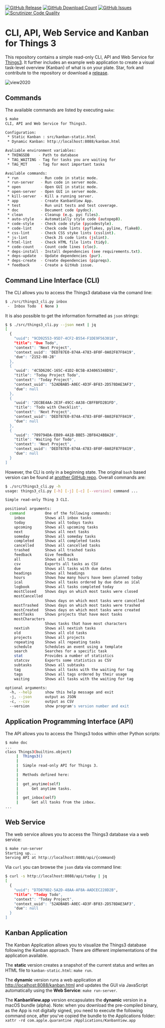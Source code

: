 [![GitHub Release](https://img.shields.io/github/v/release/AlexanderWillner/kanbanview?sort=semver)](https://github.com/AlexanderWillner/KanbanView/releases)
[![GitHub Download Count](https://img.shields.io/github/downloads/AlexanderWillner/KanbanView/total.svg)](https://github.com/AlexanderWillner/KanbanView/releases)
[![GitHub Issues](https://img.shields.io/github/issues/alexanderwillner/kanbanview)](https://github.com/AlexanderWillner/KanbanView/issues)
[![Scrutinizer Code Quality](https://img.shields.io/scrutinizer/quality/g/alexanderwillner/kanbanview)](https://scrutinizer-ci.com/g/AlexanderWillner/KanbanView/?branch=master)

# CLI, API, Web Service and Kanban for Things 3

This repository contains a simple read-only CLI, API and Web Service for [Things3](http://culturedcode.com). It further includes an example web application to create a visual task-level overview (Kanban) of what is on your plate. Star, fork and contribute to the repository or download a [release](https://github.com/AlexanderWillner/KanbanView/releases).

![view2020](doc/view-2020.png)

## Commands

The available commands are listed by executing `make`:

```bash
$ make
CLI, API and Web Service for Things3.

Configuration:
 * Static Kanban : src/kanban-static.html
 * Dynamic Kanban: http://localhost:8088/kanban.html

Avaliable environment variables:
 * THINGSDB    - Path to database
 * TAG_WAITING - Tag for tasks you are waiting for
 * TAG_MIT     - Tag for most important tasks

Available commands:
 * run          - Run code in static mode.
 * run-server   - Run code in server mode.
 * open         - Open GUI in static mode.
 * open-server  - Open GUI in server mode.
 * kill-server  - Kill a running server.
 * app          - Create KanbanView App.
 * test         - Run unit tests and test coverage.
 * doc          - Document code (pydoc).
 * clean        - Cleanup (e.g. pyc files).
 * auto-style   - Automatially style code (autopep8).
 * code-style   - Check code style (pycodestyle).
 * code-lint    - Check code lints (pyflakes, pyline, flake8).
 * css-lint     - Check CSS styke lints (csslint).
 * js-lint      - Check JS code lints (jslint).
 * html-lint    - Check HTML file lints (tidy).
 * code-count   - Count code lines (cloc).
 * deps-install - Install dependencies (see requirements.txt).
 * deps-update  - Update dependencies (pur).
 * deps-create  - Create dependencies (pipreqs).
 * feedback     - Create a GitHub issue.
```

## Command Line Interface (CLI)

The CLI allows you to access the Things3 database via the comand line:

```bash
$ ./src/things3_cli.py inbox
 -  Inbox Todo  ( None )
```

It is also possible to get the information formatted as ```json``` strings:

```bash
$ $ ./src/things3_cli.py --json next | jq
[
  {
    "uuid": "9CD92553-95D7-4CF2-B554-F1DE9F563018",
    "title": "Due Todo",
    "context": "Next Project",
    "context_uuid": "DED787E0-874A-4783-8F0F-0A02F87F8419",
    "due": "2152-08-28"
  },
  {
    "uuid": "4C5D620C-165C-41D2-BC5B-A34065348D92",
    "title": "Today Project Todo",
    "context": "Today Project",
    "context_uuid": "52ADBAB5-A0EC-4D3F-BF83-2D578DAE3AF3",
    "due": null
  },
  {
    "uuid": "2ECBE4AA-2E3F-49CC-AA38-CBFFBFD2B1FD",
    "title": "Todo with Checklist",
    "context": "Next Project",
    "context_uuid": "DED787E0-874A-4783-8F0F-0A02F87F8419",
    "due": null
  },
  {
    "uuid": "709794DA-EB89-4A1B-BBE5-2BF8424BBA28",
    "title": "Waiting for Todo",
    "context": "Next Project",
    "context_uuid": "DED787E0-874A-4783-8F0F-0A02F87F8419",
    "due": null
  }
]
```

However, the CLI is only in a beginning state. The original ```bash``` based version can be found at [another GitHub repo](http://github.com/alexanderwillner/things.sh). Overall commands are:

```bash
$ ./src/things3_cli.py -h
usage: things3_cli.py [-h] [-j] [-c] [--version] command ...

Simple read-only Thing 3 CLI.

positional arguments:
  command         One of the following commands:
    inbox         Shows all inbox tasks
    today         Shows all todays tasks
    upcoming      Shows all upcoming tasks
    next          Shows all next tasks
    someday       Shows all someday tasks
    completed     Shows all completed tasks
    cancelled     Shows all cancelled tasks
    trashed       Shows all trashed tasks
    feedback      Give feedback
    all           Shows all tasks
    csv           Exports all tasks as CSV
    due           Shows all tasks with due dates
    headings      Shows all headings
    hours         Shows how many hours have been planned today
    ical          Shows all tasks ordered by due date as iCal
    logbook       Shows all tasks completed today
    mostClosed    Shows days on which most tasks were closed
    mostCancelled
                  Shows days on which most tasks were cancelled
    mostTrashed   Shows days on which most tasks were trashed
    mostCreated   Shows days on which most tasks were created
    mostTasks     Shows projects that have most tasks
    mostCharacters
                  Shows tasks that have most characters
    nextish       Shows all nextish tasks
    old           Shows all old tasks
    projects      Shows all projects
    repeating     Shows all repeating tasks
    schedule      Schedules an event using a template
    search        Searches for a specific task
    stat          Provides a number of statistics
    statcsv       Exports some statistics as CSV
    subtasks      Shows all subtasks
    tag           Shows all tasks with the waiting for tag
    tags          Shows all tags ordered by their usage
    waiting       Shows all tasks with the waiting for tag

optional arguments:
  -h, --help      show this help message and exit
  -j, --json      output as JSON
  -c, --csv       output as CSV
  --version       show program's version number and exit
```

## Application Programming Interface  (API)

The API allows you to access the Things3 todos within other Python scripts:

```bash
$ make doc
...
class Things3(builtins.object)
     |  Things3()
     |  
     |  Simple read-only API for Things 3.
     |  
     |  Methods defined here:
     |  
     |  get_anytime(self)
     |      Get anytime tasks.
     |  
     |  get_inbox(self)
     |      Get all tasks from the inbox.
...
```

## Web Service

The web service allows you to access the Things3 database via a web service:

```bash
$ make run-server
Starting up...
Serving API at http://localhost:8088/api/{command}
```

Via ```curl``` you can browse the ```json``` data via command line:

```bash
$ curl -s http://localhost:8088/api/today | jq
[
  {
    "uuid": "D7D879D2-5A2D-48AA-AF8A-AADCEC228D2B",
    "title": "Today Todo",
    "context": "Today Project",
    "context_uuid": "52ADBAB5-A0EC-4D3F-BF83-2D578DAE3AF3",
    "due": null
  }
]
```

## Kanban Application

The Kanban Application allows you to visualize the Things3 database following the Kanban approach. There are different implementations of the application available.

The **static** version creates a snapshot of the current status and writes an HTML file to ```kanban-static.html```: `make run`.

The **dynamic** version runs a web application at [http://localhost:8088/kanban.html](http://localhost:8088/kanban.html) and updates the GUI via JavaScript automatically using the **Web Service**: `make run-server`.

The **KanbanView.app** version encapsulates the **dynamic** version in a macOS bundle (alpha). Note: when you download the pre-compiled binary, as the App is not digitally signed, you need to execute the following command once, after you've copied the bundle to the Applications folder: `xattr -rd com.apple.quarantine /Applications/KanbanView.app`
